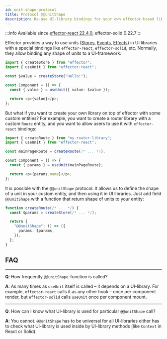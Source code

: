 ```yaml
---
id: unit-shape-protocol
title: Protocol @@unitShape
description: Re-use UI-library bindings for your own effector-based libraries
---
```


:::info
Available since [effector-react 22.4.0](https://changelog.effector.dev/#effector-react-22-4-0), effector-solid 0.22.7
:::

Effector provides a way to use units ([Stores](/en/api/effector/Store), [Events](/en/api/effector/Event), [Effects](/en/api/effector/Effect)) in UI libraries with a special bindings like `effector-react`, `effector-solid`, etc. Normally, they allow binding any shape of units to a UI-framework:

```ts
import { createStore } from "effector";
import { useUnit } from "effector-react";

const $value = createStore("Hello!");

const Component = () => {
  const { value } = useUnit({ value: $value });

  return <p>{value}</p>;
};
```

But what if you want to create your own library on top of effector with some custom entities? For example, you want to create a router library with a custom `Route` entity, and you want to allow users to use it with `effector-react` bindings:

```ts
import { createRoute } from "my-router-library";
import { useUnit } from "effector-react";

const mainPageRoute = createRoute(/* ... */);

const Component = () => {
  const { params } = useUnit(mainPageRoute);

  return <p>{params.name}</p>;
};
```

It is possible with the `@@unitShape` protocol. It allows us to define the shape of a unit in your custom entity, and then using it in UI libraries. Just add field `@@unitShape` with a function that return shape of units to your entity:

```ts
function createRoute(/* ... */) {
  const $params = createStore(/* ... */);

  return {
    "@@unitShape": () => ({
      params: $params,
    }),
  };
}
```

## FAQ

---

**Q**: How frequently `@@unitShape`-function is called?

**A**: As many times as `useUnit` itself is called – it depends on a UI-library. For example, `effector-react` calls it as any other hook – once per component render, but `effector-solid` calls `useUnit` once per component mount.

---

**Q**: How can I know what UI-library is used for particular `@@unitShape` call?

**A**: You cannot. `@@unitShape` has to be universal for all UI-libraries either has to check what UI-library is used inside by UI-library methods (like `Context` in React or Solid).
